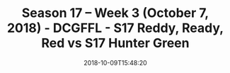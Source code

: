 ---
title: Season 17 – Week 3 (October 7, 2018) - DCGFFL - S17 Reddy, Ready, Red vs S17
  Hunter Green
teams-score:
- team: _teams/s17-red.md
  score:
- team: _teams/s17-hunter-green.md
  score: 28
mvp: M. Summerside (Red); B. Allen (Hunter)
game-ball: D. Hughes (Red); C. Arnold (Hunter)
season: 17
week: 3
date: '2018-10-09T15:48:20'
pageid: season-17-week-3-october-7-2018-6704-vs-6693
---